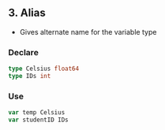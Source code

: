 ## 3. Alias


- Gives alternate name for the variable type
### Declare
```go
type Celsius float64
type IDs int
```

### Use
```go
var temp Celsius
var studentID IDs
```